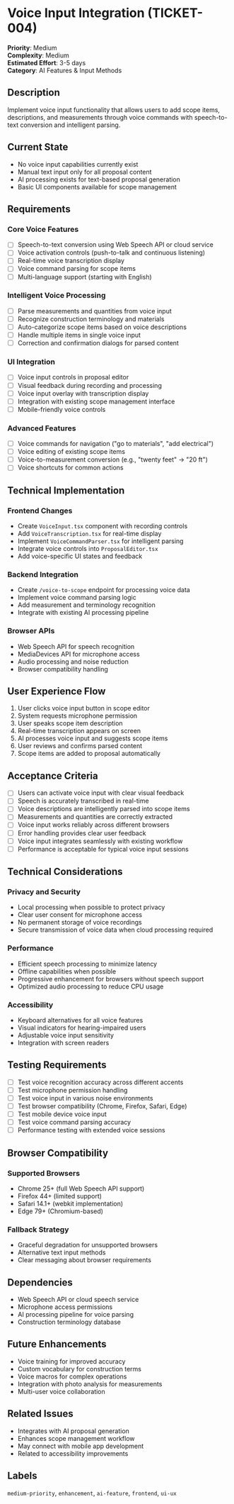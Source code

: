 # Voice Input Integration (TICKET-004)

**Priority**: Medium  
**Complexity**: Medium  
**Estimated Effort**: 3-5 days  
**Category**: AI Features & Input Methods  

## Description

Implement voice input functionality that allows users to add scope items, descriptions, and measurements through voice commands with speech-to-text conversion and intelligent parsing.

## Current State

- No voice input capabilities currently exist
- Manual text input only for all proposal content
- AI processing exists for text-based proposal generation
- Basic UI components available for scope management

## Requirements

### Core Voice Features
- [ ] Speech-to-text conversion using Web Speech API or cloud service
- [ ] Voice activation controls (push-to-talk and continuous listening)
- [ ] Real-time voice transcription display
- [ ] Voice command parsing for scope items
- [ ] Multi-language support (starting with English)

### Intelligent Voice Processing
- [ ] Parse measurements and quantities from voice input
- [ ] Recognize construction terminology and materials
- [ ] Auto-categorize scope items based on voice descriptions
- [ ] Handle multiple items in single voice input
- [ ] Correction and confirmation dialogs for parsed content

### UI Integration
- [ ] Voice input controls in proposal editor
- [ ] Visual feedback during recording and processing
- [ ] Voice input overlay with transcription display
- [ ] Integration with existing scope management interface
- [ ] Mobile-friendly voice controls

### Advanced Features
- [ ] Voice commands for navigation ("go to materials", "add electrical")
- [ ] Voice editing of existing scope items
- [ ] Voice-to-measurement conversion (e.g., "twenty feet" → "20 ft")
- [ ] Voice shortcuts for common actions

## Technical Implementation

### Frontend Changes
- Create `VoiceInput.tsx` component with recording controls
- Add `VoiceTranscription.tsx` for real-time display
- Implement `VoiceCommandParser.tsx` for intelligent parsing
- Integrate voice controls into `ProposalEditor.tsx`
- Add voice-specific UI states and feedback

### Backend Integration
- Create `/voice-to-scope` endpoint for processing voice data
- Implement voice command parsing logic
- Add measurement and terminology recognition
- Integrate with existing AI processing pipeline

### Browser APIs
- Web Speech API for speech recognition
- MediaDevices API for microphone access
- Audio processing and noise reduction
- Browser compatibility handling

## User Experience Flow

1. User clicks voice input button in scope editor
2. System requests microphone permission
3. User speaks scope item description
4. Real-time transcription appears on screen
5. AI processes voice input and suggests scope items
6. User reviews and confirms parsed content
7. Scope items are added to proposal automatically

## Acceptance Criteria

- [ ] Users can activate voice input with clear visual feedback
- [ ] Speech is accurately transcribed in real-time
- [ ] Voice descriptions are intelligently parsed into scope items
- [ ] Measurements and quantities are correctly extracted
- [ ] Voice input works reliably across different browsers
- [ ] Error handling provides clear user feedback
- [ ] Voice input integrates seamlessly with existing workflow
- [ ] Performance is acceptable for typical voice input sessions

## Technical Considerations

### Privacy and Security
- Local processing when possible to protect privacy
- Clear user consent for microphone access
- No permanent storage of voice recordings
- Secure transmission of voice data when cloud processing required

### Performance
- Efficient speech processing to minimize latency
- Offline capabilities when possible
- Progressive enhancement for browsers without speech support
- Optimized audio processing to reduce CPU usage

### Accessibility
- Keyboard alternatives for all voice features
- Visual indicators for hearing-impaired users
- Adjustable voice input sensitivity
- Integration with screen readers

## Testing Requirements

- [ ] Test voice recognition accuracy across different accents
- [ ] Test microphone permission handling
- [ ] Test voice input in various noise environments
- [ ] Test browser compatibility (Chrome, Firefox, Safari, Edge)
- [ ] Test mobile device voice input
- [ ] Test voice command parsing accuracy
- [ ] Performance testing with extended voice sessions

## Browser Compatibility

### Supported Browsers
- Chrome 25+ (full Web Speech API support)
- Firefox 44+ (limited support)
- Safari 14.1+ (webkit implementation)
- Edge 79+ (Chromium-based)

### Fallback Strategy
- Graceful degradation for unsupported browsers
- Alternative text input methods
- Clear messaging about browser requirements

## Dependencies

- Web Speech API or cloud speech service
- Microphone access permissions
- AI processing pipeline for voice parsing
- Construction terminology database

## Future Enhancements

- Voice training for improved accuracy
- Custom vocabulary for construction terms
- Voice macros for complex operations
- Integration with photo analysis for measurements
- Multi-user voice collaboration

## Related Issues

- Integrates with AI proposal generation
- Enhances scope management workflow
- May connect with mobile app development
- Related to accessibility improvements

## Labels

`medium-priority`, `enhancement`, `ai-feature`, `frontend`, `ui-ux`
